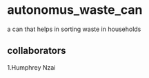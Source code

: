 # autonomus_waste_can
a can that helps in sorting waste in households
## collaborators
1.Humphrey Nzai

